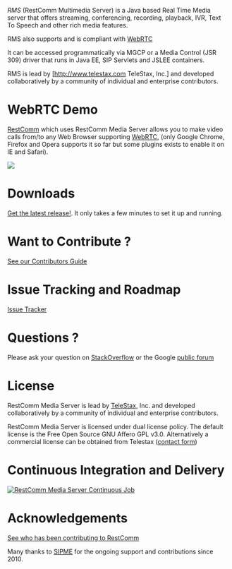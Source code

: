 *RMS* (RestComm Multimedia Server) is a Java based Real Time Media server that offers streaming, conferencing, recording, playback, IVR, Text To Speech and other rich media features.

RMS also supports and is compliant with [WebRTC](http://www.webrtc.org/)

It can be accessed programmatically via MGCP or a Media Control (JSR 309) driver that runs in Java EE, SIP Servlets and JSLEE containers.

RMS is lead by [http://www.telestax.com TeleStax, Inc.] and developed collaboratively by a community of individual and enterprise contributors.

WebRTC Demo
========
[RestComm](https://github.com/RestComm/RestComm-Core) which uses RestComm Media Server allows you to make video calls from/to any Web Browser supporting [WebRTC](http://webrtc.org), (only Google Chrome, Firefox and Opera supports it so far but some plugins exists to enable it on IE and Safari).

![](http://telestax.wpengine.netdna-cdn.com/wp-content/uploads/2014/06/alice_and_bob_video_call.jpg)

Downloads
========
[Get the latest release!](https://github.com/RestComm/mediaserver/releases). It only takes a few minutes to set it up and running.

Want to Contribute ? 
========
[See our Contributors Guide](https://github.com/RestComm/restcomm/wiki/Contribute-to-RestComm)

Issue Tracking and Roadmap
========
[Issue Tracker](https://github.com/RestComm/mediaserver/issues)

Questions ?
========
Please ask your question on [StackOverflow](stackoverflow.com/questions/tagged/restcomm) or the Google [public forum](http://groups.google.com/group/restcomm)

License
========

RestComm Media Server is lead by [TeleStax](http://www.telestax.com/), Inc. and developed collaboratively by a community of individual and enterprise contributors.

RestComm Media Server is licensed under dual license policy. The default license is the Free Open Source GNU Affero GPL v3.0. Alternatively a commercial license can be obtained from Telestax ([contact form](http://www.telestax.com/contactus/#InquiryForm))

Continuous Integration and Delivery
========
[![RestComm Media Server Continuous Job](http://www.cloudbees.com/sites/default/files/Button-Built-on-CB-1.png)](https://mobicents.ci.cloudbees.com/job/RestComm-MediaServer-5.x/)

Acknowledgements
========
[See who has been contributing to RestComm](http://www.telestax.com/opensource/acknowledgments/)

Many thanks to [SIPME](https://www.sipme.me/) for the ongoing support and contributions since 2010.
